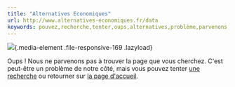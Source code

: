 ```yaml
---
title: "Alternatives Economiques"
url: http://www.alternatives-economiques.fr/data
keywords: pouvez,recherche,tenter,oups,alternatives,problème,parvenons,retourner,trouver,page,economiques,peutêtre
---
```

![](https://www.alternatives-economiques.fr/sites/default/files/public/styles/ae-169-custom_user_low_1x/public/field/image/kanar-prix-nobel-economie.png?itok=kXgo2lgX&timestamp=1518082921){.media-element .file-responsive-169 .lazyload}

Oups ! Nous ne parvenons pas à trouver la page que vous cherchez. C'est peut-être un problème de notre côté, mais vous pouvez tenter [une recherche](/search/solr?search=) ou retourner sur [la page d'accueil](/).
